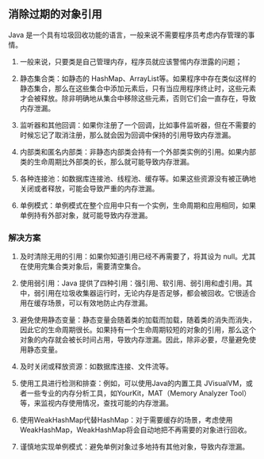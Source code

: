 ## 消除过期的对象引用

Java 是一个具有垃圾回收功能的语言，一般来说不需要程序员考虑内存管理的事情。
1. 一般来说，只要类是自己管理内存，程序员就应该警惕内存泄露的问题；

2. 静态集合类：如静态的 HashMap、ArrayList等。如果程序中存在类似这样的静态集合，那么在这些集合中添加元素后，只有当应用程序终止时，这些元素才会被释放。除非明确地从集合中移除这些元素，否则它们会一直存在，导致内存泄漏。

3. 监听器和其他回调：如果你注册了一个回调，比如事件监听器，但在不需要的时候忘记了取消注册，那么就会因为回调中保持的引用导致内存泄漏。

4. 内部类和匿名内部类：非静态内部类会持有一个外部类实例的引用。如果内部类的生命周期比外部类的长，那么就可能导致内存泄漏。

5. 各种连接池：如数据库连接池、线程池、缓存等。如果这些资源没有被正确地关闭或者释放，可能会导致严重的内存泄漏。

6. 单例模式：单例模式在整个应用中只有一个实例，生命周期和应用相同，如果单例持有外部对象，就可能导致内存泄漏。

### 解决方案
1. 及时清除无用的引用：如果你知道引用已经不再需要了，将其设为 null。尤其在使用完集合类对象后，需要清空集合。

2. 使用弱引用：Java 提供了四种引用：强引用、软引用、弱引用和虚引用。其中，弱引用在垃圾收集器运行时，无论内存是否足够，都会被回收。它很适合用在缓存场景，可以有效地防止内存泄漏。

3. 避免使用静态变量：静态变量会随着类的加载而加载，随着类的消失而消失，因此它的生命周期很长。如果持有一个生命周期较短的对象的引用，那么这个对象的内存就会被长时间占用，导致内存泄漏。因此，除非必要，尽量避免使用静态变量。

4. 及时关闭或释放资源：如数据库连接、文件流等。

5. 使用工具进行检测和排查：例如，可以使用Java的内置工具 JVisualVM，或者一些专业的内存分析工具，如YourKit，MAT（Memory Analyzer Tool）等，来监视内存使用情况，查找可能的内存泄漏。

6. 使用WeakHashMap代替HashMap：对于需要缓存的场景，考虑使用WeakHashMap，WeakHashMap将会自动地把不再需要的对象进行回收。

7. 谨慎地实现单例模式：避免单例对象过多地持有其他对象，导致内存泄漏。